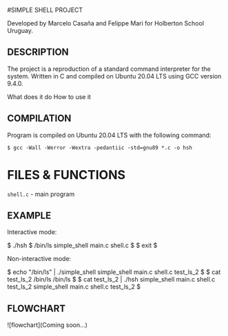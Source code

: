 #SIMPLE SHELL PROJECT

Developed by Marcelo Casaña and Felippe Mari for Holberton School Uruguay.

## DESCRIPTION

The project is a reproduction of a standard command interpreter for the system.
Written in C and compiled on Ubuntu 20.04 LTS using GCC version 9.4.0.

What does it do
How to use it

## COMPILATION

Program is compiled on Ubuntu 20.04 LTS with the following command:

	$ gcc -Wall -Werror -Wextra -pedantiic -std=gnu89 *.c -o hsh

# FILES & FUNCTIONS

`shell.c` - main program

## EXAMPLE

Interactive mode:

$ ./hsh
$ /bin/ls
simple_shell  main.c shell.c
$
$ exit
$

Non-interactive mode:

$ echo "/bin/ls" | ./simple_shell
simple_shell main.c shell.c test_ls_2
$
$ cat test_ls_2
/bin/ls
/bin/ls
$
$ cat test_ls_2 | ./hsh
simple_shell main.c shell.c test_ls_2
simple_shell main.c shell.c test_ls_2
$

## FLOWCHART

![flowchart](Coming soon...)


